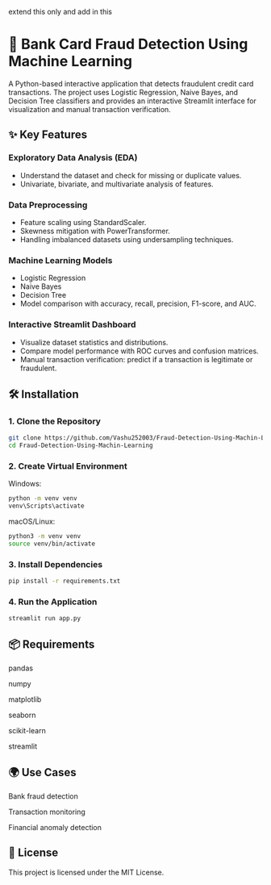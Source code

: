 extend this only and add in this

# 🏦 Bank Card Fraud Detection Using Machine Learning

A Python-based interactive application that detects fraudulent credit card transactions. The project uses Logistic Regression, Naive Bayes, and Decision Tree classifiers and provides an interactive Streamlit interface for visualization and manual transaction verification.

## ✨ Key Features

### Exploratory Data Analysis (EDA)

- Understand the dataset and check for missing or duplicate values.
- Univariate, bivariate, and multivariate analysis of features.

### Data Preprocessing

- Feature scaling using StandardScaler.
- Skewness mitigation with PowerTransformer.
- Handling imbalanced datasets using undersampling techniques.

### Machine Learning Models

- Logistic Regression
- Naive Bayes
- Decision Tree
- Model comparison with accuracy, recall, precision, F1-score, and AUC.

### Interactive Streamlit Dashboard

- Visualize dataset statistics and distributions.
- Compare model performance with ROC curves and confusion matrices.
- Manual transaction verification: predict if a transaction is legitimate or fraudulent.

## 🛠️ Installation

### 1. Clone the Repository

```bash
git clone https://github.com/Vashu252003/Fraud-Detection-Using-Machin-Learning.git
cd Fraud-Detection-Using-Machin-Learning
```

### 2. Create Virtual Environment

Windows:

```bash
python -m venv venv
venv\Scripts\activate
```

macOS/Linux:

```bash
python3 -m venv venv
source venv/bin/activate
```

### 3. Install Dependencies

```bash
pip install -r requirements.txt
```

### 4. Run the Application

```bash
streamlit run app.py
```

## 📦 Requirements

pandas

numpy

matplotlib

seaborn

scikit-learn

streamlit

## 🌍 Use Cases

Bank fraud detection

Transaction monitoring

Financial anomaly detection

## 📜 License

This project is licensed under the MIT License.
